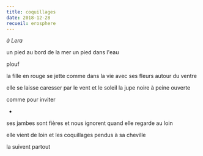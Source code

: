 ```yaml
---
title: coquillages
date: 2018-12-28
recueil: erosphere
---
```


*à Lera*

un pied au bord de la mer
un pied dans l'eau

plouf

la fille en rouge se jette comme dans la vie
avec ses fleurs autour du ventre

elle se laisse caresser par le vent et le soleil
la jupe noire à peine ouverte

comme pour inviter

*

ses jambes sont fières
et nous ignorent
quand elle regarde au loin

elle vient de loin
et les coquillages pendus à sa cheville

la suivent partout
